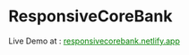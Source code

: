 # ResponsiveCoreBank

Live Demo at : <a href="//responsivecorebank.netlify.app" style="color:green;"> responsivecorebank.netlify.app</b>
